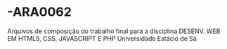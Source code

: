 # -ARA0062
Arquivos de composição do trabalho final para a disciplina DESENV. WEB EM HTML5, CSS, JAVASCRIPT E PHP Universidade Estácio de Sá
